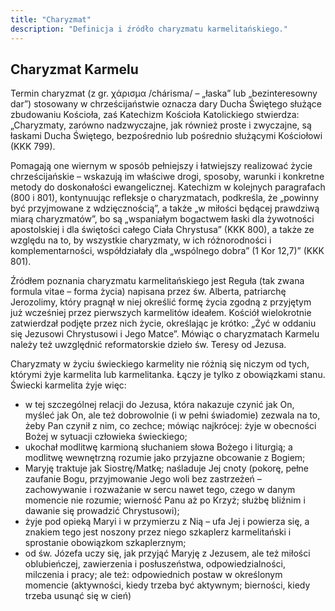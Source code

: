 ```yaml
---
title: "Charyzmat"
description: "Definicja i źródło charyzmatu karmelitańskiego."
---
```


## Charyzmat Karmelu

Termin charyzmat (z gr. χάρισμα /chárisma/ – „łaska” lub „bezinteresowny dar”) stosowany w chrześcijaństwie oznacza dary Ducha Świętego służące zbudowaniu Kościoła, zaś Katechizm Kościoła Katolickiego stwierdza: „Charyzmaty, zarówno nadzwyczajne, jak również proste i zwyczajne, są łaskami Ducha Świętego, bezpośrednio lub pośrednio służącymi Kościołowi (KKK 799).

Pomagają one wiernym w sposób pełniejszy i łatwiejszy realizować życie chrześcijańskie – wskazują im właściwe drogi, sposoby, warunki i konkretne metody do doskonałości ewangelicznej. Katechizm w kolejnych paragrafach (800 i 801), kontynuując refleksje o charyzmatach, podkreśla, że „powinny być przyjmowane z wdzięcznością”, a także „w miłości będącej prawdziwą miarą charyzmatów”, bo są „wspaniałym bogactwem łaski dla żywotności apostolskiej i dla świętości całego Ciała Chrystusa” (KKK 800), a także ze względu na to, by wszystkie charyzmaty, w ich różnorodności i komplementarności, współdziałały dla „wspólnego dobra” (1 Kor 12,7)” (KKK 801).

Źródłem poznania charyzmatu karmelitańskiego jest Reguła (tak zwana formula vitae – forma życia) napisana przez św. Alberta, patriarchę Jerozolimy, który pragnął w niej określić formę życia zgodną z przyjętym już wcześniej przez pierwszych karmelitów ideałem. Kościół wielokrotnie zatwierdzał podjęte przez nich życie, określając je krótko: „Żyć w oddaniu się Jezusowi Chrystusowi i Jego Matce”. Mówiąc o charyzmatach Karmelu należy też uwzględnić reformatorskie dzieło św. Teresy od Jezusa.

Charyzmaty w życiu świeckiego karmelity nie różnią się niczym od tych, którymi żyje karmelita lub karmelitanka. Łączy je tylko z obowiązkami stanu. Świecki karmelita żyje więc:

* w tej szczególnej relacji do Jezusa, która nakazuje czynić jak On, myśleć jak On, ale też dobrowolnie (i w pełni świadomie) zezwala na to, żeby Pan czynił z nim, co zechce; mówiąc najkrócej: żyje w obecności Bożej w sytuacji człowieka świeckiego;
* ukochał modlitwę karmioną słuchaniem słowa Bożego i liturgią; a modlitwę wewnętrzną rozumie jako przyjazne obcowanie z Bogiem;
* Maryję traktuje jak Siostrę/Matkę; naśladuje Jej cnoty (pokorę, pełne zaufanie Bogu, przyjmowanie Jego woli bez zastrzeżeń – zachowywanie i rozważanie w sercu nawet tego, czego w danym momencie nie rozumie; wierność Panu aż po Krzyż; służbę bliźnim i dawanie się prowadzić Chrystusowi);
* żyje pod opieką Maryi i w przymierzu z Nią – ufa Jej i powierza się, a znakiem tego jest noszony przez niego szkaplerz karmelitański i sprostanie obowiązkom szkaplerznym;
* od św. Józefa uczy się, jak przyjąć Maryję z Jezusem, ale też miłości oblubieńczej, zawierzenia i posłuszeństwa, odpowiedzialności, milczenia i pracy; ale też: odpowiednich postaw w określonym momencie (aktywności, kiedy trzeba być aktywnym; bierności, kiedy trzeba usunąć się w cień)
